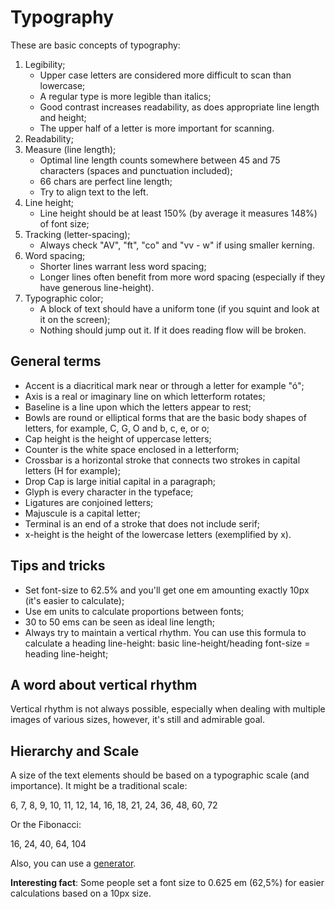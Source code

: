 # Typography

These are basic concepts of typography:
1. Legibility;
    - Upper case letters are considered more difficult to scan than lowercase;
    - A regular type is more legible than italics;
    - Good contrast increases readability, as does appropriate line length and height;
    - The upper half of a letter is more important for scanning.
2. Readability;
3. Measure (line length);
    - Optimal line length counts somewhere between 45 and 75 characters (spaces and punctuation included);
    - 66 chars are perfect line length;
    - Try to align text to the left.
4. Line height; 
    - Line height should be at least 150% (by average it measures 148%) of font size;
5. Tracking (letter-spacing);
    - Always check "AV", "ft", "co" and "vv - w" if using smaller kerning.
6. Word spacing;
    - Shorter lines warrant less word spacing;
    - Longer lines often benefit from more word spacing (especially if they have generous line-height).
7. Typographic color;
    - A block of text should have a uniform tone (if you squint and look at it on the screen);
    - Nothing should jump out it. If it does reading flow will be broken.

## General terms

* Accent is a diacritical mark near or through a letter for example "ó";
* Axis is a real or imaginary line on which letterform rotates;
* Baseline is a line upon which the letters appear to rest;
* Bowls are round or elliptical forms that are the basic body shapes of letters, for example, C, G, O and b, c, e, or o;
* Cap height is the height of uppercase letters;
* Counter is the white space enclosed in a letterform;
* Crossbar is a horizontal stroke that connects two strokes in capital letters (H for example);
* Drop Cap is large initial capital in a paragraph; 
* Glyph is every character in the typeface;
* Ligatures are conjoined letters;
* Majuscule is a capital letter;
* Terminal is an end of a stroke that does not include serif;
* x-height is the height of the lowercase letters (exemplified by x).

## Tips and tricks

* Set font-size to 62.5% and you'll get one em amounting exactly 10px (it's easier to calculate);
* Use em units to calculate proportions between fonts;
* 30 to 50 ems can be seen as ideal line length;
* Always try to maintain a vertical rhythm. You can use this formula to calculate a heading line-height: basic line-height/heading font-size = heading line-height;

## A word about vertical rhythm

Vertical rhythm is not always possible, especially when dealing with multiple images of various sizes, however, it's still and admirable goal.


## Hierarchy and Scale

A size of the text elements should be based on a typographic scale (and importance). It might be a traditional scale:

6, 7, 8, 9, 10, 11, 12, 14, 16, 18, 21, 24, 36, 48, 60, 72

Or the Fibonacci:

16, 24, 40, 64, 104

Also, you can use a [generator](https://www.modularscale.com/). 

__Interesting fact__: Some people set a font size to 0.625 em (62,5%) for easier calculations based on a 10px size.

